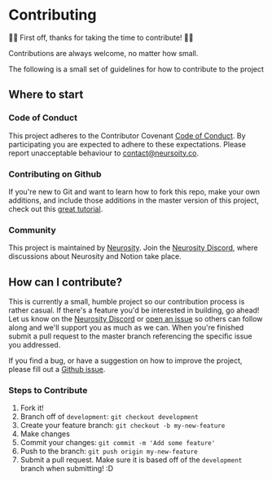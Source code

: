 # Contributing

:tada::clinking_glasses:  First off, thanks for taking the time to contribute! :tada::clinking_glasses:

Contributions are always welcome, no matter how small.

The following is a small set of guidelines for how to contribute to the project

## Where to start

### Code of Conduct
This project adheres to the Contributor Covenant [Code of Conduct](CODE_OF_CONDUCT.md).
By participating you are expected to adhere to these expectations. Please report unacceptable behaviour to [contact@neursoity.co](mailto:contact@neursoity.co).

### Contributing on Github

If you're new to Git and want to learn how to fork this repo, make your own additions, and include those additions in the master version of this project, check out this [great tutorial](http://blog.davidecoppola.com/2016/11/howto-contribute-to-open-source-project-on-github/).

### Community

This project is maintained by [Neurosity](https://neurosity.co). Join the [Neurosity Discord](https://openbci.com/forum/), where discussions about Neurosity and Notion take place.

## How can I contribute?

This is currently a small, humble project so our contribution process is rather casual. If there's a feature you'd be interested in building, go ahead! Let us know on the [Neurosity Discord](https://openbci.com/forum/) or [open an issue](../../issues) so others can follow along and we'll support you as much as we can. When you're finished submit a pull request to the master branch referencing the specific issue you addressed.

If you find a bug, or have a suggestion on how to improve the project, please fill out a [Github issue](../../issues).

### Steps to Contribute

1. Fork it!
2. Branch off of `development`: `git checkout development`
2. Create your feature branch: `git checkout -b my-new-feature`
3. Make changes
4. Commit your changes: `git commit -m 'Add some feature'`
5. Push to the branch: `git push origin my-new-feature`
6. Submit a pull request. Make sure it is based off of the `development` branch when submitting! :D
